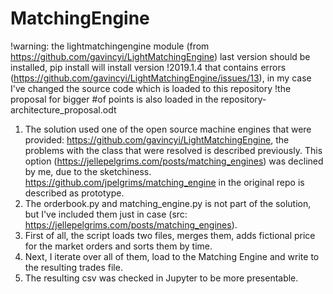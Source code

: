 # MatchingEngine  

!warning: the lightmatchingengine module (from https://github.com/gavincyi/LightMatchingEngine) last version should be installed, pip install will install version   !2019.1.4 that contains errors (https://github.com/gavincyi/LightMatchingEngine/issues/13), in my case I've changed the source code which is loaded to this repository
!the proposal for bigger #of points is also loaded in the repository- architecture_proposal.odt


1. The solution used one of the open source machine engines that were provided: https://github.com/gavincyi/LightMatchingEngine, the problems with the class that were resolved is described previously. This option (https://jellepelgrims.com/posts/matching_engines) was declined by me, due to the sketchiness. https://github.com/jpelgrims/matching_engine in the original repo is described as prototype.  
2. The orderbook.py and matching_engine.py is not part of the solution, but I've included them just in case (src: https://jellepelgrims.com/posts/matching_engines). 
3. First of all, the script loads two files, merges them, adds fictional price for the market orders and sorts them by time.  
4. Next, I iterate over all of them, load to the Matching Engine and write to the resulting trades file.  
5. The resulting csv was checked in Jupyter to be more presentable.  

